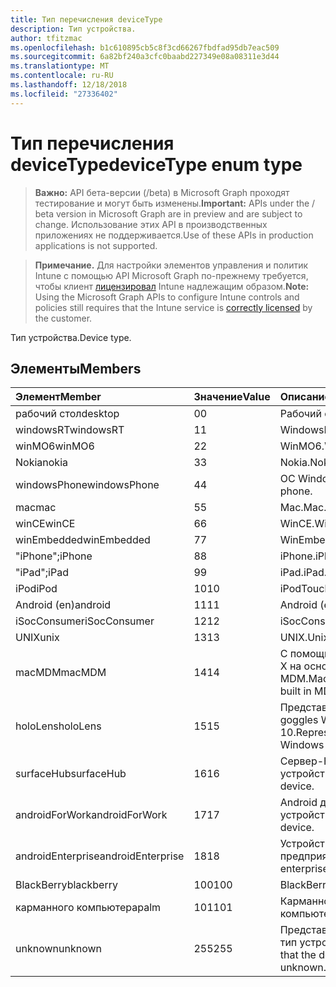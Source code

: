 ```yaml
---
title: Тип перечисления deviceType
description: Тип устройства.
author: tfitzmac
ms.openlocfilehash: b1c610895cb5c8f3cd66267fbdfad95db7eac509
ms.sourcegitcommit: 6a82bf240a3cfc0baabd227349e08a08311e3d44
ms.translationtype: MT
ms.contentlocale: ru-RU
ms.lasthandoff: 12/18/2018
ms.locfileid: "27336402"
---
```

# <a name="devicetype-enum-type"></a><span data-ttu-id="69df8-103">Тип перечисления deviceType</span><span class="sxs-lookup"><span data-stu-id="69df8-103">deviceType enum type</span></span>

> <span data-ttu-id="69df8-104">**Важно:** API бета-версии (/beta) в Microsoft Graph проходят тестирование и могут быть изменены.</span><span class="sxs-lookup"><span data-stu-id="69df8-104">**Important:** APIs under the / beta version in Microsoft Graph are in preview and are subject to change.</span></span> <span data-ttu-id="69df8-105">Использование этих API в производственных приложениях не поддерживается.</span><span class="sxs-lookup"><span data-stu-id="69df8-105">Use of these APIs in production applications is not supported.</span></span>

> <span data-ttu-id="69df8-106">**Примечание.** Для настройки элементов управления и политик Intune с помощью API Microsoft Graph по-прежнему требуется, чтобы клиент [лицензировал](https://go.microsoft.com/fwlink/?linkid=839381) Intune надлежащим образом.</span><span class="sxs-lookup"><span data-stu-id="69df8-106">**Note:** Using the Microsoft Graph APIs to configure Intune controls and policies still requires that the Intune service is [correctly licensed](https://go.microsoft.com/fwlink/?linkid=839381) by the customer.</span></span>

<span data-ttu-id="69df8-107">Тип устройства.</span><span class="sxs-lookup"><span data-stu-id="69df8-107">Device type.</span></span>
## <a name="members"></a><span data-ttu-id="69df8-108">Элементы</span><span class="sxs-lookup"><span data-stu-id="69df8-108">Members</span></span>
|<span data-ttu-id="69df8-109">Элемент</span><span class="sxs-lookup"><span data-stu-id="69df8-109">Member</span></span>|<span data-ttu-id="69df8-110">Значение</span><span class="sxs-lookup"><span data-stu-id="69df8-110">Value</span></span>|<span data-ttu-id="69df8-111">Описание</span><span class="sxs-lookup"><span data-stu-id="69df8-111">Description</span></span>|
|:---|:---|:---|
|<span data-ttu-id="69df8-112">рабочий стол</span><span class="sxs-lookup"><span data-stu-id="69df8-112">desktop</span></span>|<span data-ttu-id="69df8-113">0</span><span class="sxs-lookup"><span data-stu-id="69df8-113">0</span></span>|<span data-ttu-id="69df8-114">Рабочий стол.</span><span class="sxs-lookup"><span data-stu-id="69df8-114">Desktop.</span></span>|
|<span data-ttu-id="69df8-115">windowsRT</span><span class="sxs-lookup"><span data-stu-id="69df8-115">windowsRT</span></span>|<span data-ttu-id="69df8-116">1</span><span class="sxs-lookup"><span data-stu-id="69df8-116">1</span></span>|<span data-ttu-id="69df8-117">WindowsRT.</span><span class="sxs-lookup"><span data-stu-id="69df8-117">WindowsRT.</span></span>|
|<span data-ttu-id="69df8-118">winMO6</span><span class="sxs-lookup"><span data-stu-id="69df8-118">winMO6</span></span>|<span data-ttu-id="69df8-119">2</span><span class="sxs-lookup"><span data-stu-id="69df8-119">2</span></span>|<span data-ttu-id="69df8-120">WinMO6.</span><span class="sxs-lookup"><span data-stu-id="69df8-120">WinMO6.</span></span>|
|<span data-ttu-id="69df8-121">Nokia</span><span class="sxs-lookup"><span data-stu-id="69df8-121">nokia</span></span>|<span data-ttu-id="69df8-122">3</span><span class="sxs-lookup"><span data-stu-id="69df8-122">3</span></span>|<span data-ttu-id="69df8-123">Nokia.</span><span class="sxs-lookup"><span data-stu-id="69df8-123">Nokia.</span></span>|
|<span data-ttu-id="69df8-124">windowsPhone</span><span class="sxs-lookup"><span data-stu-id="69df8-124">windowsPhone</span></span>|<span data-ttu-id="69df8-125">4</span><span class="sxs-lookup"><span data-stu-id="69df8-125">4</span></span>|<span data-ttu-id="69df8-126">ОС Windows phone.</span><span class="sxs-lookup"><span data-stu-id="69df8-126">Windows phone.</span></span>|
|<span data-ttu-id="69df8-127">mac</span><span class="sxs-lookup"><span data-stu-id="69df8-127">mac</span></span>|<span data-ttu-id="69df8-128">5</span><span class="sxs-lookup"><span data-stu-id="69df8-128">5</span></span>|<span data-ttu-id="69df8-129">Mac.</span><span class="sxs-lookup"><span data-stu-id="69df8-129">Mac.</span></span>|
|<span data-ttu-id="69df8-130">winCE</span><span class="sxs-lookup"><span data-stu-id="69df8-130">winCE</span></span>|<span data-ttu-id="69df8-131">6</span><span class="sxs-lookup"><span data-stu-id="69df8-131">6</span></span>|<span data-ttu-id="69df8-132">WinCE.</span><span class="sxs-lookup"><span data-stu-id="69df8-132">WinCE.</span></span>|
|<span data-ttu-id="69df8-133">winEmbedded</span><span class="sxs-lookup"><span data-stu-id="69df8-133">winEmbedded</span></span>|<span data-ttu-id="69df8-134">7</span><span class="sxs-lookup"><span data-stu-id="69df8-134">7</span></span>|<span data-ttu-id="69df8-135">WinEmbedded.</span><span class="sxs-lookup"><span data-stu-id="69df8-135">WinEmbedded.</span></span>|
|<span data-ttu-id="69df8-136">"iPhone";</span><span class="sxs-lookup"><span data-stu-id="69df8-136">iPhone</span></span>|<span data-ttu-id="69df8-137">8</span><span class="sxs-lookup"><span data-stu-id="69df8-137">8</span></span>|<span data-ttu-id="69df8-138">iPhone.</span><span class="sxs-lookup"><span data-stu-id="69df8-138">iPhone.</span></span>|
|<span data-ttu-id="69df8-139">"iPad";</span><span class="sxs-lookup"><span data-stu-id="69df8-139">iPad</span></span>|<span data-ttu-id="69df8-140">9</span><span class="sxs-lookup"><span data-stu-id="69df8-140">9</span></span>|<span data-ttu-id="69df8-141">iPad.</span><span class="sxs-lookup"><span data-stu-id="69df8-141">iPad.</span></span>|
|<span data-ttu-id="69df8-142">iPod</span><span class="sxs-lookup"><span data-stu-id="69df8-142">iPod</span></span>|<span data-ttu-id="69df8-143">10</span><span class="sxs-lookup"><span data-stu-id="69df8-143">10</span></span>|<span data-ttu-id="69df8-144">iPodTouch.</span><span class="sxs-lookup"><span data-stu-id="69df8-144">iPodTouch.</span></span>|
|<span data-ttu-id="69df8-145">Android (en)</span><span class="sxs-lookup"><span data-stu-id="69df8-145">android</span></span>|<span data-ttu-id="69df8-146">11</span><span class="sxs-lookup"><span data-stu-id="69df8-146">11</span></span>|<span data-ttu-id="69df8-147">Android (en).</span><span class="sxs-lookup"><span data-stu-id="69df8-147">Android.</span></span>|
|<span data-ttu-id="69df8-148">iSocConsumer</span><span class="sxs-lookup"><span data-stu-id="69df8-148">iSocConsumer</span></span>|<span data-ttu-id="69df8-149">12</span><span class="sxs-lookup"><span data-stu-id="69df8-149">12</span></span>|<span data-ttu-id="69df8-150">iSocConsumer.</span><span class="sxs-lookup"><span data-stu-id="69df8-150">iSocConsumer.</span></span>|
|<span data-ttu-id="69df8-151">UNIX</span><span class="sxs-lookup"><span data-stu-id="69df8-151">unix</span></span>|<span data-ttu-id="69df8-152">13</span><span class="sxs-lookup"><span data-stu-id="69df8-152">13</span></span>|<span data-ttu-id="69df8-153">UNIX.</span><span class="sxs-lookup"><span data-stu-id="69df8-153">Unix.</span></span>|
|<span data-ttu-id="69df8-154">macMDM</span><span class="sxs-lookup"><span data-stu-id="69df8-154">macMDM</span></span>|<span data-ttu-id="69df8-155">14</span><span class="sxs-lookup"><span data-stu-id="69df8-155">14</span></span>|<span data-ttu-id="69df8-156">С помощью клиента Mac OS X на основе в агенте MDM.</span><span class="sxs-lookup"><span data-stu-id="69df8-156">Mac OS X client using built in MDM agent.</span></span>|
|<span data-ttu-id="69df8-157">holoLens</span><span class="sxs-lookup"><span data-stu-id="69df8-157">holoLens</span></span>|<span data-ttu-id="69df8-158">15</span><span class="sxs-lookup"><span data-stu-id="69df8-158">15</span></span>|<span data-ttu-id="69df8-159">Представляет Изысканное goggles Windows 10.</span><span class="sxs-lookup"><span data-stu-id="69df8-159">Representing the fancy Windows 10 goggles.</span></span>|
|<span data-ttu-id="69df8-160">surfaceHub</span><span class="sxs-lookup"><span data-stu-id="69df8-160">surfaceHub</span></span>|<span data-ttu-id="69df8-161">16</span><span class="sxs-lookup"><span data-stu-id="69df8-161">16</span></span>|<span data-ttu-id="69df8-162">Сервер-КОНЦЕНТРАТОР устройств.</span><span class="sxs-lookup"><span data-stu-id="69df8-162">Surface HUB device.</span></span>|
|<span data-ttu-id="69df8-163">androidForWork</span><span class="sxs-lookup"><span data-stu-id="69df8-163">androidForWork</span></span>|<span data-ttu-id="69df8-164">17</span><span class="sxs-lookup"><span data-stu-id="69df8-164">17</span></span>|<span data-ttu-id="69df8-165">Android для работы устройства.</span><span class="sxs-lookup"><span data-stu-id="69df8-165">Android for work device.</span></span>|
|<span data-ttu-id="69df8-166">androidEnterprise</span><span class="sxs-lookup"><span data-stu-id="69df8-166">androidEnterprise</span></span>|<span data-ttu-id="69df8-167">18</span><span class="sxs-lookup"><span data-stu-id="69df8-167">18</span></span>|<span data-ttu-id="69df8-168">Устройства Android предприятия.</span><span class="sxs-lookup"><span data-stu-id="69df8-168">Android enterprise device.</span></span>|
|<span data-ttu-id="69df8-169">BlackBerry</span><span class="sxs-lookup"><span data-stu-id="69df8-169">blackberry</span></span>|<span data-ttu-id="69df8-170">100</span><span class="sxs-lookup"><span data-stu-id="69df8-170">100</span></span>|<span data-ttu-id="69df8-171">BlackBerry.</span><span class="sxs-lookup"><span data-stu-id="69df8-171">Blackberry.</span></span>|
|<span data-ttu-id="69df8-172">карманного компьютера</span><span class="sxs-lookup"><span data-stu-id="69df8-172">palm</span></span>|<span data-ttu-id="69df8-173">101</span><span class="sxs-lookup"><span data-stu-id="69df8-173">101</span></span>|<span data-ttu-id="69df8-174">Карманного компьютера.</span><span class="sxs-lookup"><span data-stu-id="69df8-174">Palm.</span></span>|
|<span data-ttu-id="69df8-175">unknown</span><span class="sxs-lookup"><span data-stu-id="69df8-175">unknown</span></span>|<span data-ttu-id="69df8-176">255</span><span class="sxs-lookup"><span data-stu-id="69df8-176">255</span></span>|<span data-ttu-id="69df8-177">Представляет Неизвестный тип устройства.</span><span class="sxs-lookup"><span data-stu-id="69df8-177">Represents that the device type is unknown.</span></span>|





